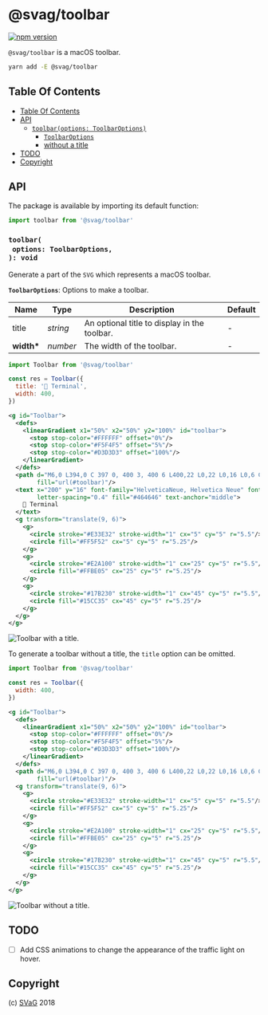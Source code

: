 # @svag/toolbar

[![npm version](https://badge.fury.io/js/%40svag%2Ftoolbar.svg)](https://npmjs.org/package/@svag/toolbar)

`@svag/toolbar` is a macOS toolbar.

```sh
yarn add -E @svag/toolbar
```

## Table Of Contents

- [Table Of Contents](#table-of-contents)
- [API](#api)
  * [`toolbar(options: ToolbarOptions)`](#toolbaroptions-toolbaroptions-void)
    * [`ToolbarOptions`](#toolbaroptions)
    * [without a title](#without-a-title)
- [TODO](#todo)
- [Copyright](#copyright)

## API

The package is available by importing its default function:

```js
import toolbar from '@svag/toolbar'
```

### `toolbar(`<br/>&nbsp;&nbsp;`options: ToolbarOptions,`<br/>`): void`

Generate a part of the `SVG` which represents a macOS toolbar.

__<a name="toolbaroptions">`ToolbarOptions`</a>__: Options to make a toolbar.

| Name | Type | Description | Default |
| ---- | ---- | ----------- | ------- |
| title | _string_ | An optional title to display in the toolbar. | - |
| __width*__ | _number_ | The width of the toolbar. | - |

```js
import Toolbar from '@svag/toolbar'

const res = Toolbar({
  title: '👾 Terminal',
  width: 400,
})
```

```svg
<g id="Toolbar">
  <defs>
    <linearGradient x1="50%" x2="50%" y2="100%" id="toolbar">
      <stop stop-color="#FFFFFF" offset="0%"/>
      <stop stop-color="#F5F4F5" offset="5%"/>
      <stop stop-color="#D3D3D3" offset="100%"/>
    </linearGradient>
  </defs>
  <path d="M6,0 L394,0 C 397 0, 400 3, 400 6 L400,22 L0,22 L0,16 L0,6 C 0 3, 3 0, 6 0"
        fill="url(#toolbar)"/>
  <text x="200" y="16" font-family="HelveticaNeue, Helvetica Neue" font-size="13"
        letter-spacing="0.4" fill="#464646" text-anchor="middle">
    👾 Terminal
  </text>
  <g transform="translate(9, 6)">
    <g>
      <circle stroke="#E33E32" stroke-width="1" cx="5" cy="5" r="5.5"/>
      <circle fill="#FF5F52" cx="5" cy="5" r="5.25"/>
    </g>
    <g>
      <circle stroke="#E2A100" stroke-width="1" cx="25" cy="5" r="5.5"/>
      <circle fill="#FFBE05" cx="25" cy="5" r="5.25"/>
    </g>
    <g>
      <circle stroke="#17B230" stroke-width="1" cx="45" cy="5" r="5.5"/>
      <circle fill="#15CC35" cx="45" cy="5" r="5.25"/>
    </g>
  </g>
</g>
```

<img alt="Toolbar with a title." src="https://raw.github.com/svagco/toolbar/master/images/toolbar.svg?sanitize=true">

To generate a toolbar <a name="without-a-title">without a title</a>, the `title` option can be omitted.

```js
import Toolbar from '@svag/toolbar'

const res = Toolbar({
  width: 400,
})
```

```svg
<g id="Toolbar">
  <defs>
    <linearGradient x1="50%" x2="50%" y2="100%" id="toolbar">
      <stop stop-color="#FFFFFF" offset="0%"/>
      <stop stop-color="#F5F4F5" offset="5%"/>
      <stop stop-color="#D3D3D3" offset="100%"/>
    </linearGradient>
  </defs>
  <path d="M6,0 L394,0 C 397 0, 400 3, 400 6 L400,22 L0,22 L0,16 L0,6 C 0 3, 3 0, 6 0"
        fill="url(#toolbar)"/>
  <g transform="translate(9, 6)">
    <g>
      <circle stroke="#E33E32" stroke-width="1" cx="5" cy="5" r="5.5"/>
      <circle fill="#FF5F52" cx="5" cy="5" r="5.25"/>
    </g>
    <g>
      <circle stroke="#E2A100" stroke-width="1" cx="25" cy="5" r="5.5"/>
      <circle fill="#FFBE05" cx="25" cy="5" r="5.25"/>
    </g>
    <g>
      <circle stroke="#17B230" stroke-width="1" cx="45" cy="5" r="5.5"/>
      <circle fill="#15CC35" cx="45" cy="5" r="5.25"/>
    </g>
  </g>
</g>
```

<img alt="Toolbar without a title." src="https://raw.github.com/svagco/toolbar/master/images/no-title.svg?sanitize=true">

## TODO

- [ ] Add CSS animations to change the appearance of the traffic light on hover.

## Copyright

(c) [SVaG][1] 2018

[1]: https://svag.co
